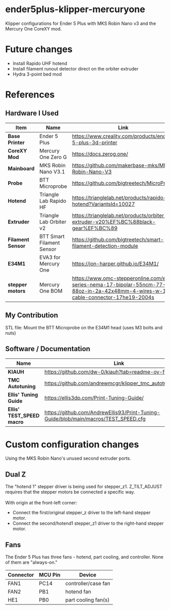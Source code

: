 # ender5plus-klipper-mercuryone
Klipper configurations for Ender 5 Plus with MKS Robin Nano v3 and the Mercury One CoreXY mod.

# Future changes
* Install Rapido UHF hotend
* Install filament runout detector direct on the orbiter extruder
* Hydra 3-point bed mod

# References

## Hardware I Used

| **Item**         | **Name**                | **Link**                                                                          | **Note** |
|-|-|-|-|
| **Base Printer** | Ender 5 Plus| https://www.creality.com/products/ender-5-plus-3d-printer||
| **CoreXY Mod**   | Mercury One Zero G| https://docs.zerog.one/||
| **Mainboard**    | MKS Robin Nano V3.1| https://github.com/makerbase-mks/MKS-Robin-Nano-V3|          |
| **Probe**| BTT Microprobe| https://github.com/bigtreetech/MicroProbe||
| **Hotend**| Triangle Lab Rapido HF| https://trianglelab.net/products/rapido-hotend?VariantsId=10027| Changing to Rapido UHF|
| **Extruder**| Triangle Lab Orbiter v2 | https://trianglelab.net/products/orbiter-extruder-v20%EF%BC%88black-gear%EF%BC%89 ||
| **Filament Sensor** | BTT Smart Filament Sensor | https://github.com/bigtreetech/smart-filament-detection-module | Changing to Orbiter detector|
| **E34M1**|EVA3 for Mercury One| https://jon-harper.github.io/E34M1/||
| **stepper motors**|Mercury One BOM|https://www.omc-stepperonline.com/e-series-nema-17-bipolar-55ncm-77-88oz-in-2a-42x48mm-4-wires-w-1m-cable-connector-17he19-2004s||

## My Contribution
STL file: Mount the BTT Microprobe on the E34M1 head (uses M3 bolts and nuts)

## Software / Documentation
| **Name**                | **Link**                                                                          | **Note** |
|-------------------------|-----------------------------------------------------------------------------------|----------|
| **KIAUH** | https://github.com/dw-0/kiauh?tab=readme-ov-file||
| **TMC Autotuning** | https://github.com/andrewmcgr/klipper_tmc_autotuneGuide** ||
| **Ellis' Tuning Guide** | https://ellis3dp.com/Print-Tuning-Guide/||
| **Ellis' TEST_SPEED macro** | https://github.com/AndrewEllis93/Print-Tuning-Guide/blob/main/macros/TEST_SPEED.cfg  ||

# Custom configuration changes
Using the MKS Robin Nano's unused second extruder ports.

## Dual Z
The "hotend 1" stepper driver is being used for stepper_z1. Z_TILT_ADJUST requires that the stepper motors be connected a specific way.<br><br>With origin at the front-left corner:
* Connect the first/original stepper_z driver to the left-hand stepper motor.
* Connect the second/hotend1 stepper_z1 driver to the right-hand stepper motor.

## Fans
The Ender 5 Plus has three fans - hotend, part cooling, and controller. None of them are "always-on."

| **Connector**|**MCU Pin**| **Device** |
|------------------|-------------------------|----|
| FAN1 | PC14 | controller/case fan
| FAN2 | PB1 | hotend fan
| HE1 | PB0 | part cooling fan(s)
  
